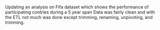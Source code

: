 Updating an analysis on Fifa dataset which shows the performance of participating contries during a 5 year span 
Data was fairly clean and with the ETL not much was done except trimming, renaming, unpivoting, and trimming.
